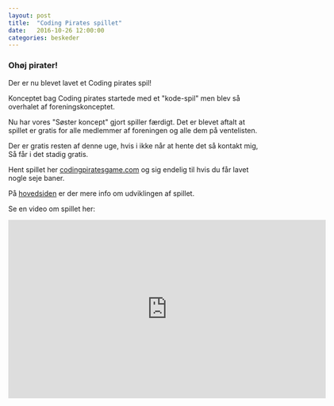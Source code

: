 ```yaml
---
layout: post
title:  "Coding Pirates spillet"
date:   2016-10-26 12:00:00
categories: beskeder
---
```

### Ohøj pirater!

Der er nu blevet lavet et Coding pirates spil!

Konceptet bag Coding pirates startede med et "kode-spil" men blev så
overhalet af foreningskonceptet.

Nu har vores "Søster koncept" gjort spiller færdigt. Det er blevet aftalt at
spillet er gratis for alle medlemmer af foreningen og alle dem på ventelisten.

Der er gratis resten af denne uge, hvis i ikke når at hente det så kontakt mig,
Så får i det stadig gratis.


Hent spillet her [codingpiratesgame.com](http://codingpiratesgame.com/) og
sig endelig til hvis du får lavet nogle seje baner.

På [hovedsiden](https://codingpirates.dk/coding-pirates-spillet-paa-trapperne-og-cp-boern-faar-det-gratis/)
er der mere info om udviklingen af spillet.  

Se en video om spillet her:
<iframe src="https://player.vimeo.com/video/186387798" width="640" height="360" frameborder="0" webkitallowfullscreen mozallowfullscreen allowfullscreen></iframe>

